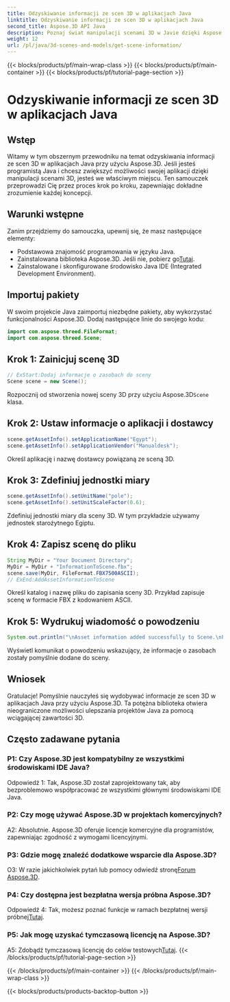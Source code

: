 ```yaml
---
title: Odzyskiwanie informacji ze scen 3D w aplikacjach Java
linktitle: Odzyskiwanie informacji ze scen 3D w aplikacjach Java
second_title: Aspose.3D API Java
description: Poznaj świat manipulacji scenami 3D w Javie dzięki Aspose.3D. Ten samouczek przeprowadzi Cię krok po kroku przez proces odzyskiwania informacji.
weight: 12
url: /pl/java/3d-scenes-and-models/get-scene-information/
---
```


{{< blocks/products/pf/main-wrap-class >}}
{{< blocks/products/pf/main-container >}}
{{< blocks/products/pf/tutorial-page-section >}}

# Odzyskiwanie informacji ze scen 3D w aplikacjach Java

## Wstęp

Witamy w tym obszernym przewodniku na temat odzyskiwania informacji ze scen 3D w aplikacjach Java przy użyciu Aspose.3D. Jeśli jesteś programistą Java i chcesz zwiększyć możliwości swojej aplikacji dzięki manipulacji scenami 3D, jesteś we właściwym miejscu. Ten samouczek przeprowadzi Cię przez proces krok po kroku, zapewniając dokładne zrozumienie każdej koncepcji.

## Warunki wstępne

Zanim przejdziemy do samouczka, upewnij się, że masz następujące elementy:

- Podstawowa znajomość programowania w języku Java.
-  Zainstalowana biblioteka Aspose.3D. Jeśli nie, pobierz go[Tutaj](https://releases.aspose.com/3d/java/).
- Zainstalowane i skonfigurowane środowisko Java IDE (Integrated Development Environment).

## Importuj pakiety

W swoim projekcie Java zaimportuj niezbędne pakiety, aby wykorzystać funkcjonalności Aspose.3D. Dodaj następujące linie do swojego kodu:

```java
import com.aspose.threed.FileFormat;
import com.aspose.threed.Scene;
```

## Krok 1: Zainicjuj scenę 3D

```java
// ExStart:Dodaj informacje o zasobach do sceny
Scene scene = new Scene();
```

 Rozpocznij od stworzenia nowej sceny 3D przy użyciu Aspose.3D`Scene` klasa.

## Krok 2: Ustaw informacje o aplikacji i dostawcy

```java
scene.getAssetInfo().setApplicationName("Egypt");
scene.getAssetInfo().setApplicationVendor("Manualdesk");
```

Określ aplikację i nazwę dostawcy powiązaną ze sceną 3D.

## Krok 3: Zdefiniuj jednostki miary

```java
scene.getAssetInfo().setUnitName("pole");
scene.getAssetInfo().setUnitScaleFactor(0.6);
```

Zdefiniuj jednostki miary dla sceny 3D. W tym przykładzie używamy jednostek starożytnego Egiptu.

## Krok 4: Zapisz scenę do pliku

```java
String MyDir = "Your Document Directory";
MyDir = MyDir + "InformationToScene.fbx";
scene.save(MyDir, FileFormat.FBX7500ASCII);
// ExEnd:AddAssetInformationToScene
```

Określ katalog i nazwę pliku do zapisania sceny 3D. Przykład zapisuje scenę w formacie FBX z kodowaniem ASCII.

## Krok 5: Wydrukuj wiadomość o powodzeniu

```java
System.out.println("\nAsset information added successfully to Scene.\nFile saved at " + MyDir);
```

Wyświetl komunikat o powodzeniu wskazujący, że informacje o zasobach zostały pomyślnie dodane do sceny.

## Wniosek

Gratulacje! Pomyślnie nauczyłeś się wydobywać informacje ze scen 3D w aplikacjach Java przy użyciu Aspose.3D. Ta potężna biblioteka otwiera nieograniczone możliwości ulepszania projektów Java za pomocą wciągającej zawartości 3D.

## Często zadawane pytania

### P1: Czy Aspose.3D jest kompatybilny ze wszystkimi środowiskami IDE Java?

Odpowiedź 1: Tak, Aspose.3D został zaprojektowany tak, aby bezproblemowo współpracować ze wszystkimi głównymi środowiskami IDE Java.

### P2: Czy mogę używać Aspose.3D w projektach komercyjnych?

A2: Absolutnie. Aspose.3D oferuje licencje komercyjne dla programistów, zapewniając zgodność z wymogami licencyjnymi.

### P3: Gdzie mogę znaleźć dodatkowe wsparcie dla Aspose.3D?

 O3: W razie jakichkolwiek pytań lub pomocy odwiedź stronę[Forum Aspose.3D](https://forum.aspose.com/c/3d/18).

### P4: Czy dostępna jest bezpłatna wersja próbna Aspose.3D?

 Odpowiedź 4: Tak, możesz poznać funkcje w ramach bezpłatnej wersji próbnej[Tutaj](https://releases.aspose.com/).

### P5: Jak mogę uzyskać tymczasową licencję na Aspose.3D?

 A5: Zdobądź tymczasową licencję do celów testowych[Tutaj](https://purchase.aspose.com/temporary-license/).
{{< /blocks/products/pf/tutorial-page-section >}}

{{< /blocks/products/pf/main-container >}}
{{< /blocks/products/pf/main-wrap-class >}}

{{< blocks/products/products-backtop-button >}}
